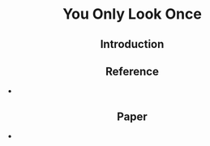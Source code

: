 <h1 align="center"> You Only Look Once </h1>
<h2 align="center"> Introduction </h2>




















<h2 align="center"> Reference </h2>

- 











<h2 align="center"> Paper </h2>

- 